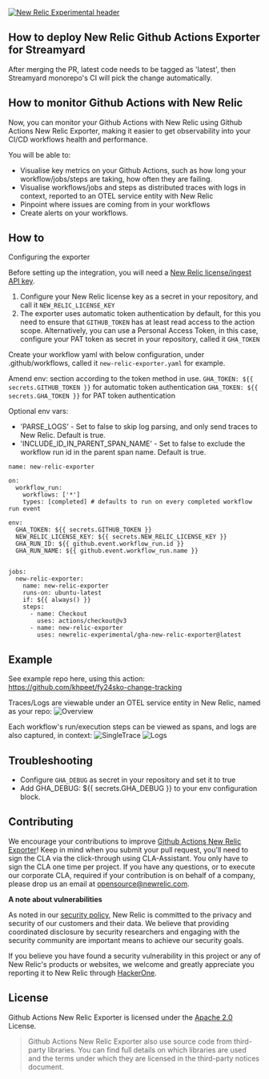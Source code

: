 
[![New Relic Experimental header](https://github.com/newrelic/opensource-website/raw/master/src/images/categories/Experimental.png)](https://opensource.newrelic.com/oss-category/#new-relic-experimental)


## How to deploy New Relic Github Actions Exporter for Streamyard
After merging the PR, latest code needs to be tagged as 'latest', then Streamyard monorepo's CI will pick the change automatically.

## How to monitor Github Actions with New Relic
Now, you can monitor your Github Actions with New Relic using Github Actions New Relic Exporter, making it easier to get observability into your CI/CD workflows health and performance.

You will be able to:

- Visualise key metrics on your Github Actions, such as how long your workflow/jobs/steps are taking, how often they are failing.
- Visualise workflows/jobs and steps as distributed traces with logs in context, reported to an OTEL service entity with New Relic
- Pinpoint where issues are coming from in your workflows
- Create alerts on your workflows.


## How to

Configuring the exporter

Before setting up the integration, you will need a [New Relic license/ingest API key](https://docs.newrelic.com/docs/apis/intro-apis/new-relic-api-keys/#license-key).


1. Configure your New Relic license key as a secret in your repository, and call it `NEW_RELIC_LICENSE_KEY`
2. The exporter uses automatic token authentication by default, for this you need to ensure that `GITHUB_TOKEN` has at least read access to the action scope. Alternatively, you can use a Personal Access Token, in this case, configure your PAT token as secret in your repository, called it `GHA_TOKEN`

Create your workflow yaml with below configuration, under .github/workflows, called it `new-relic-exporter.yaml` for example.

Amend env: section according to the token method in use.
`GHA_TOKEN: ${{ secrets.GITHUB_TOKEN }}` for automatic token authentication
`GHA_TOKEN: ${{ secrets.GHA_TOKEN }}` for PAT token authentication

Optional env vars:
- 'PARSE_LOGS' - Set to false to skip log parsing, and only send traces to New Relic. Default is true.
- 'INCLUDE_ID_IN_PARENT_SPAN_NAME' - Set to false to exclude the workflow run id in the parent span name. Default is true.

```
name: new-relic-exporter

on:
  workflow_run:
    workflows: ['*']
    types: [completed] # defaults to run on every completed workflow run event

env:
  GHA_TOKEN: ${{ secrets.GITHUB_TOKEN }}
  NEW_RELIC_LICENSE_KEY: ${{ secrets.NEW_RELIC_LICENSE_KEY }}
  GHA_RUN_ID: ${{ github.event.workflow_run.id }}
  GHA_RUN_NAME: ${{ github.event.workflow_run.name }}


jobs:
  new-relic-exporter:
    name: new-relic-exporter
    runs-on: ubuntu-latest
    if: ${{ always() }}
    steps:
      - name: Checkout
        uses: actions/checkout@v3
      - name: new-relic-exporter
        uses: newrelic-experimental/gha-new-relic-exporter@latest
```

## Example

See example repo here, using this action: https://github.com/khpeet/fy24sko-change-tracking

Traces/Logs are viewable under an OTEL service entity in New Relic, named as your repo:
![Overview](screenshots/tracing.png)

Each workflow's run/execution steps can be viewed as spans, and logs are also captured, in context:
![SingleTrace](screenshots/single_trace.png)
![Logs](screenshots/logs.png)

## Troubleshooting 

- Configure `GHA_DEBUG` as secret in your repository and set it to true
- Add GHA_DEBUG: ${{ secrets.GHA_DEBUG }} to your env configuration block.

## Contributing

We encourage your contributions to improve [Github Actions New Relic Exporter](../../)! Keep in mind when you submit your pull request, you'll need to sign the CLA via the click-through using CLA-Assistant. You only have to sign the CLA one time per project. If you have any questions, or to execute our corporate CLA, required if your contribution is on behalf of a company, please drop us an email at opensource@newrelic.com.

**A note about vulnerabilities**

As noted in our [security policy](../../security/policy), New Relic is committed to the privacy and security of our customers and their data. We believe that providing coordinated disclosure by security researchers and engaging with the security community are important means to achieve our security goals.

If you believe you have found a security vulnerability in this project or any of New Relic's products or websites, we welcome and greatly appreciate you reporting it to New Relic through [HackerOne](https://hackerone.com/newrelic).

## License

Github Actions New Relic Exporter is licensed under the [Apache 2.0](http://apache.org/licenses/LICENSE-2.0.txt) License.

>Github Actions New Relic Exporter also use source code from third-party libraries. You can find full details on which libraries are used and the terms under which they are licensed in the third-party notices document.
